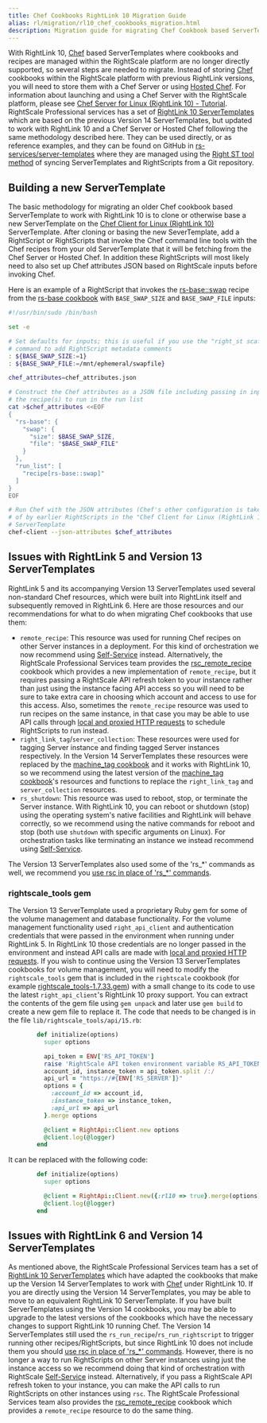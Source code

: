 ```yaml
---
title: Chef Cookbooks RightLink 10 Migration Guide
alias: rl/migration/rl10_chef_cookbooks_migration.html
description: Migration guide for migrating Chef Cookbook based ServerTemplates to use RightLink 10.
---
```


With RightLink 10, [Chef] based ServerTemplates where cookbooks and recipes are managed within the RightScale platform
are no longer directly supported, so several steps are needed to migrate. Instead of storing [Chef] cookbooks within the
RightScale platform with previous RightLink versions, you will need to store them with a Chef Server or using
[Hosted Chef]. For information about launching and using a Chef Server with the RightScale platform, please see
[Chef Server for Linux (RightLink 10) - Tutorial]. RightScale Professional services has a set of
[RightLink 10 ServerTemplates] which are based on the previous Version 14 ServerTemplates, but updated to work with
RightLink 10 and a Chef Server or Hosted Chef following the same methodology described here. They can be used directly,
or as reference examples, and they can be found on GitHub in [rs-services/server-templates] where they are managed using
the [Right ST tool method] of syncing ServerTemplates and RightScripts from a Git repository.

[Chef]: https://www.chef.io/chef/
[Hosted Chef]: https://manage.chef.io/
[Chef Server for Linux (RightLink 10) - Tutorial]: /st/rl10/chef-server/tutorial.html
[RightLink 10 ServerTemplates]: /st/rl10/index.html
[Right ST tool method]: /rl10/reference/rl10_storing_scripts_in_git_svn.html#right-st-tool-method
[rs-services/server-templates]: https://github.com/rs-services/server-templates

## Building a new ServerTemplate

The basic methodology for migrating an older Chef cookbook based ServerTemplate to work with RightLink 10 is to clone or
otherwise base a new ServerTemplate on the [Chef Client for Linux (RightLink 10)] ServerTemplate. After cloning or basing the new SeverTemplate, add a RightScript or RightScripts that invoke the Chef command line tools with the Chef recipes from your old ServerTemplate that it will be fetching from the Chef Server or Hosted Chef. In addition these RightScripts will most likely need to
also set up Chef attributes JSON based on RightScale inputs before invoking Chef.

[Chef Client for Linux (RightLink 10)]: https://www.rightscale.com/library/server_templates/RightLink-10-Linux-Chef-Client/lineage/57237

Here is an example of a RightScript that invokes the [rs-base::swap] recipe from the [rs-base cookbook] with
`BASE_SWAP_SIZE` and `BASE_SWAP_FILE` inputs:

[rs-base::swap]: https://github.com/rightscale-cookbooks/rs-base/blob/master/attributes/swap.rb
[rs-base cookbook]: https://github.com/rightscale-cookbooks/rs-base

```bash
#!/usr/bin/sudo /bin/bash

set -e

# Set defaults for inputs; this is useful if you use the "right_st scaffold"
# command to add RightScript metadata comments
: ${BASE_SWAP_SIZE:=1}
: ${BASE_SWAP_FILE:=/mnt/ephemeral/swapfile}

chef_attributes=chef_attributes.json

# Construct the Chef attributes as a JSON file including passing in inputs and
# the recipe(s) to run in the run list
cat >$chef_attributes <<EOF
{
  "rs-base": {
    "swap": {
      "size": $BASE_SWAP_SIZE,
      "file": "$BASE_SWAP_FILE"
    }
  },
  "run_list": [
    "recipe[rs-base::swap]"
  ]
}
EOF

# Run Chef with the JSON attributes (Chef's other configuration is taken care
# of by earlier RightScripts in the "Chef Client for Linux (RightLink 10)"
# ServerTemplate
chef-client --json-attributes $chef_attributes
```

## Issues with RightLink 5 and Version 13 ServerTemplates

RightLink 5 and its accompanying Version 13 ServerTemplates used several non-standard Chef resources, which were built
into RightLink itself and subsequently removed in RightLink 6. Here are those resources and our recommendations for what
to do when migrating Chef cookbooks that use them:

* `remote_recipe`: This resource was used for running Chef recipes on other Server instances in a deployment. For this
  kind of orchestration we now recommend using [Self-Service] instead. Alternatively, the RightScale Professional
  Services team provides the [rsc_remote_recipe] cookbook which provides a new implementation of `remote_recipe`, but it
  requires passing a RightScale API refresh token to your instance rather than just using the instance facing API
  access so you will need to be sure to take extra care in choosing which account and access to use for this access.
  Also, sometimes the `remote_recipe` resource was used to run recipes on the same instance, in that case you may be
  able to use API calls through [local and proxied HTTP requests] to schedule RightScripts to run instead.
* `right_link_tag`/`server_collection`: These resources were used for tagging Server instance and finding tagged Server
  instances respectively. In the Version 14 ServerTemplates these resources were replaced by the [machine\_tag cookbook]
  and it works with RightLink 10, so we recommend using the latest version of the [machine\_tag cookbook]'s resources
  and functions to replace the `right_link_tag` and `server_collection` resources.
* `rs_shutdown`: This resource was used to reboot, stop, or terminate the Server instance. With RightLink 10, you can
  reboot or shutdown (stop) using the operating system's native facilities and RightLink will behave correctly, so we
  recommend using the native commands for reboot and stop (both use `shutdown` with specific arguments on Linux). For
  orchestration tasks like terminating an instance we instead recommend using [Self-Service].

[Self-Service]: /ss/about.html
[rsc_remote_recipe]: https://github.com/RightScale-Services-Cookbooks/rsc_remote_recipe
[local and proxied HTTP requests]: /rl10/reference/rl10_local_and_proxied_http_requests.html
[machine\_tag cookbook]: https://github.com/rightscale-cookbooks/machine_tag

The Version 13 ServerTemplates also used some of the 'rs\_\*' commands as well, we recommend you [use rsc in place of
'rs\_\*' commands].

[use rsc in place of 'rs\_\*' commands]: /rl10/migration/rl10_rightscript_migration.html#--rs_*--commands-are-no-longer-used

### rightscale_tools gem

The Version 13 ServerTemplate used a proprietary Ruby gem for some of the volume management and database functionality.
For the volume management functionality used `right_api_client` and authentication credentials that were passed in the
environment when running under RightLink 5. In RightLink 10 those credentials are no longer passed in the environment
and instead API calls are made with [local and proxied HTTP requests]. If you wish to continue using the Version 13
ServerTemplates cookbooks for volume management, you will need to modify the `rightscale_tools` gem that is included in
the `rightscale` cookbook (for example [rightscale\_tools-1.7.33.gem]) with a small change to its code to use the latest
`right_api_client`'s RightLink 10 proxy support. You can extract the contents of the gem file using `gem unpack` and
later use `gem build` to create a new gem file to replace it. The code that needs to be changed is in the file
`lib/rightscale_tools/api/15.rb`:

[rightscale\_tools-1.7.33.gem]: https://github.com/rightscale/rightscale_cookbooks/blob/release13.05.01/cookbooks/rightscale/files/default/rightscale_tools-1.7.33.gem

```ruby
        def initialize(options)
          super options

          api_token = ENV['RS_API_TOKEN']
          raise 'RightScale API token environment variable RS_API_TOKEN is unset' unless api_token
          account_id, instance_token = api_token.split /:/
          api_url = "https://#{ENV['RS_SERVER']}"
          options = {
            :account_id => account_id,
            :instance_token => instance_token,
            :api_url => api_url
          }.merge options

          @client = RightApi::Client.new options
          @client.log(@logger)
        end
```

It can be replaced with the following code:

```ruby
        def initialize(options)
          super options

          @client = RightApi::Client.new({:rl10 => true}.merge(options))
          @client.log(@logger)
        end
```

## Issues with RightLink 6 and Version 14 ServerTemplates

As mentioned above, the RightScale Professional Services team has a set of [RightLink 10 ServerTemplates] which have
adapted the cookbooks that make up the Version 14 ServerTemplates to work with [Chef] under RightLink 10. If you are
directly using the Version 14 ServerTemplates, you may be able to move to an equivalent RightLink 10 ServerTemplate. If
you have built ServerTemplates using the Version 14 cookbooks, you may be able to upgrade to the latest versions of the
cookbooks which have the necessary changes to support RightLink 10 running Chef. The Version 14 ServerTemplates still
used the `rs_run_recipe`/`rs_run_rightscript` to trigger running other recipes/RightScripts, but since RightLink 10 does
not include them you should [use rsc in place of 'rs\_\*' commands]. However, there is no longer a way to run
RightScripts on other Server instances using just the instance access so we recommend doing that kind of orchestration
with RightScale [Self-Service] instead. Alternatively, if you pass a RightScale API refresh token to your instance, you
can make the API calls to run RightScripts on other instances using `rsc`. The RightScale Professional Services team
also provides the [rsc_remote_recipe] cookbook which provides a `remote_recipe` resource to do the same thing.
